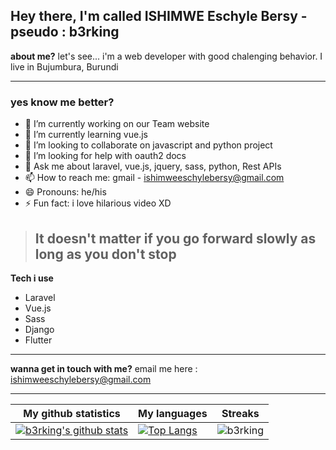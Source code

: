 ## Hey there, I'm called ISHIMWE Eschyle Bersy - pseudo : b3rking 

**about me?** let's see... i'm a web developer with good chalenging behavior. I live in Bujumbura, Burundi

---
### yes know me better? 

- 🔭 I’m currently working on our Team website
- 🌱 I’m currently learning vue.js
- 👯 I’m looking to collaborate on javascript and python project
- 🤔 I’m looking for help with oauth2 docs
- 💬 Ask me about laravel, vue.js, jquery, sass, python, Rest APIs
- 📫 How to reach me: gmail - ishimweeschylebersy@gmail.com
- 😄 Pronouns: he/his
- ⚡ Fun fact: i love hilarious video XD

> ## It doesn't matter if you go forward slowly as long as you don't stop

**Tech i use**
 - Laravel
 - Vue.js
 - Sass
 - Django
 - Flutter
---
**wanna get in touch with me?**
email me here : <ishimweeschylebersy@gmail.com>

___

|My github statistics|My languages|Streaks|
|-|-|-|
|[![b3rking's github stats](https://github-readme-stats.vercel.app/api?username=b3rking&show_icons=true&theme=dark&hide_title=true)](https://github.com/b3rking)|[![Top Langs](https://github-readme-stats.vercel.app/api/top-langs/?username=b3rking&show_icons=true&theme=dark&layout=compact&hide_title=true)](https://github.com/b3rking)|![b3rking](https://github-readme-streak-stats.herokuapp.com/?user=b3rking&theme=dark)
